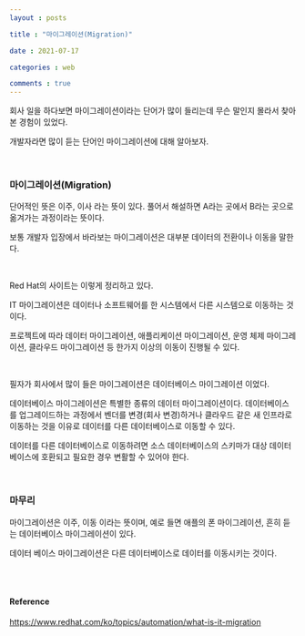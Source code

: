 ```yaml
---
layout : posts

title : "마이그레이션(Migration)"

date : 2021-07-17

categories : web

comments : true
---
```




회사 일을 하다보면 마이그레이션이라는 단어가 많이 들리는데 무슨 말인지 몰라서 찾아본 경험이 있었다.

개발자라면 많이 듣는 단어인 마이그레이션에 대해 알아보자.

<br>

### 마이그레이션(Migration)

단어적인 뜻은 이주, 이사 라는 뜻이 있다. 풀어서 해설하면 A라는 곳에서 B라는 곳으로 옮겨가는 과정이라는 뜻이다.

보통 개발자 입장에서 바라보는 마이그레이션은 대부분 데이터의 전환이나 이동을 말한다.

<br>

Red Hat의 사이트는 이렇게 정리하고 있다.

IT 마이그레이션은 데이터나 소프트웨어를 한 시스템에서 다른 시스템으로 이동하는 것이다.

프로젝트에 따라 데이터 마이그레이션, 애플리케이션 마이그레이션, 운영 체제 마이그레이션, 클라우드 마이그레이션 등 한가지 이상의 이동이 진행될 수 있다.

<br>

필자가 회사에서 많이 들은 마이그레이션은 데이터베이스 마이그레이션 이었다.

데이터베이스 마이그레이션은 특별한 종류의 데이터 마이그레이션이다. 데이터베이스를 업그레이드하는 과정에서 벤더를 변경(회사 변경)하거나 클라우드 같은 새 인프라로 이동하는 것을 이유로 데이터를 다른 데이터베이스로 이동할 수 있다.

데이터를 다른 데이터베이스로 이동하려면 소스 데이터베이스의 스키마가 대상 데이터베이스에 호환되고 필요한 경우 변활할 수 있어야 한다.

<br>

### 마무리

마이그레이션은 이주, 이동 이라는 뜻이며, 예로 들면 애플의 폰 마이그레이션, 흔히 듣는 데이터베이스 마이그레이션이 있다.

데이터 베이스 마이그레이션은 다른 데이터베이스로 데이터를 이동시키는 것이다.

<br>

<br>

#### Reference

https://www.redhat.com/ko/topics/automation/what-is-it-migration





